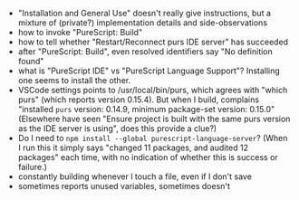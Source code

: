 - "Installation and General Use" doesn't really give instructions, but a mixture of (private?) implementation details and side-observations
- how to invoke "PureScript: Build"
- how to tell whether "Restart/Reconnect purs IDE server" has succeeded
- after "PureScript: Build", even resolved identifiers say "No definition found"
- what is "PureScript IDE" vs "PureScript Language Support"? Installing one seems to install the other.
- VSCode settings points to /usr/local/bin/purs, which agrees with "which purs" (which reports version 0.15.4). But when I build, complains "installed `purs` version: 0.14.9, minimum package-set version: 0.15.0" (Elsewhere have seen "Ensure project is built with the same purs version as the IDE server is using", does this provide a clue?)
- Do I need to `npm install --global purescript-language-server`? (When I run this it simply says "changed 11 packages, and audited 12 packages" each time, with no indication of whether this is success or failure.)
- constantly building whenever I touch a file, even if I don't save
- sometimes reports unused variables, sometimes doesn't